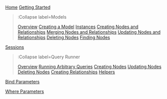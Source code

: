 [Home](/)
[Getting Started](/docs/Getting-Started)

> :Collapse label=Models
> 
> [Overview](/docs/Models/Overview)
> [Creating a Model](/docs/Models/Defining-a-Model)
> [Instances](/docs/Models/Instances)
> [Creating Nodes and Relationships](/docs/Models/Creating-Nodes-and-Relationships)
> [Merging Nodes and Relationships](/docs/Models/Merging-Nodes-And-Relationships)
> [Updating Nodes and Relationships](/docs/Models/Updating-Nodes-and-Relationships)
> [Deleting Nodes](/docs/Models/Deleting-Nodes)
> [Finding Nodes](/docs/Models/Finding-Nodes)

[Sessions](/docs/Sessions)

> :Collapse label=Query Runner
> 
> [Overview](/docs/QueryRunner/Overview)
> [Running Arbitrary Queries](/docs/QueryRunner/Running-Arbitrary-Queries)
> [Creating Nodes](/docs/QueryRunner/Creating-Nodes)
> [Updating Nodes](/docs/QueryRunner/Updating-Nodes)
> [Deleting Nodes](/docs/QueryRunner/Deleting-Nodes)
> [Creating Relationships](/docs/QueryRunner/Creating-Relationships)
> [Helpers](/docs/QueryRunner/Helpers)

[Bind Parameters](/docs/Bind-Parameters)

[Where Parameters](/docs/Where-Parameters)